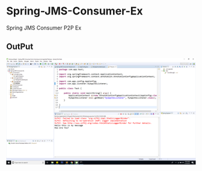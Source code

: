 # Spring-JMS-Consumer-Ex
Spring JMS Consumer P2P Ex

## OutPut
![Snap](https://github.com/yogendrajava86/Spring-JMS-Consumer-Ex/blob/master/SpringJmsConsumerP2PEx-snap.png)
